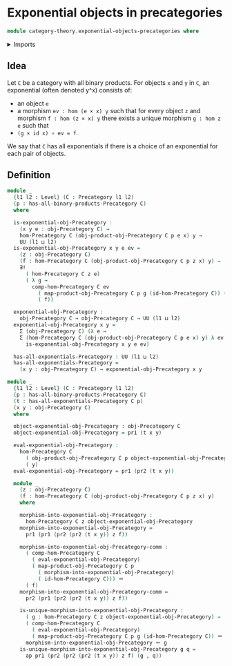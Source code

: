# Exponential objects in precategories

```agda
module category-theory.exponential-objects-precategories where
```

<details><summary>Imports</summary>

```agda
open import category-theory.precategories
open import category-theory.products-in-precategories

open import foundation.action-on-identifications-functions
open import foundation.dependent-pair-types
open import foundation.identity-types
open import foundation.unique-existence
open import foundation.universe-levels
```

</details>

## Idea

Let `C` be a category with all binary products. For objects `x` and `y` in `C`,
an exponential (often denoted y^x) consists of:

- an object `e`
- a morphism `ev : hom (e × x) y` such that for every object `z` and morphism
  `f : hom (z × x) y` there exists a unique morphism `g : hom z e` such that
- `(g × id x) ∘ ev = f`.

We say that `C` has all exponentials if there is a choice of an exponential for
each pair of objects.

## Definition

```agda
module _
  {l1 l2 : Level} (C : Precategory l1 l2)
  (p : has-all-binary-products-Precategory C)
  where

  is-exponential-obj-Precategory :
    (x y e : obj-Precategory C) →
    hom-Precategory C (obj-product-obj-Precategory C p e x) y →
    UU (l1 ⊔ l2)
  is-exponential-obj-Precategory x y e ev =
    (z : obj-Precategory C)
    (f : hom-Precategory C (obj-product-obj-Precategory C p z x) y) →
    ∃!
      ( hom-Precategory C z e)
      ( λ g →
        comp-hom-Precategory C ev
          ( map-product-obj-Precategory C p g (id-hom-Precategory C)) ＝
          ( f))

  exponential-obj-Precategory :
    obj-Precategory C → obj-Precategory C → UU (l1 ⊔ l2)
  exponential-obj-Precategory x y =
    Σ (obj-Precategory C) (λ e →
    Σ (hom-Precategory C (obj-product-obj-Precategory C p e x) y) λ ev →
      is-exponential-obj-Precategory x y e ev)

  has-all-exponentials-Precategory : UU (l1 ⊔ l2)
  has-all-exponentials-Precategory =
    (x y : obj-Precategory C) → exponential-obj-Precategory x y

module _
  {l1 l2 : Level} (C : Precategory l1 l2)
  (p : has-all-binary-products-Precategory C)
  (t : has-all-exponentials-Precategory C p)
  (x y : obj-Precategory C)
  where

  object-exponential-obj-Precategory : obj-Precategory C
  object-exponential-obj-Precategory = pr1 (t x y)

  eval-exponential-obj-Precategory :
    hom-Precategory C
      ( obj-product-obj-Precategory C p object-exponential-obj-Precategory x)
      ( y)
  eval-exponential-obj-Precategory = pr1 (pr2 (t x y))

  module _
    (z : obj-Precategory C)
    (f : hom-Precategory C (obj-product-obj-Precategory C p z x) y)
    where

    morphism-into-exponential-obj-Precategory :
      hom-Precategory C z object-exponential-obj-Precategory
    morphism-into-exponential-obj-Precategory =
      pr1 (pr1 (pr2 (pr2 (t x y)) z f))

    morphism-into-exponential-obj-Precategory-comm :
      ( comp-hom-Precategory C
        ( eval-exponential-obj-Precategory)
        ( map-product-obj-Precategory C p
          ( morphism-into-exponential-obj-Precategory)
          ( id-hom-Precategory C))) ＝
      ( f)
    morphism-into-exponential-obj-Precategory-comm =
      pr2 (pr1 (pr2 (pr2 (t x y)) z f))

    is-unique-morphism-into-exponential-obj-Precategory :
      ( g : hom-Precategory C z object-exponential-obj-Precategory) →
      ( comp-hom-Precategory C
        ( eval-exponential-obj-Precategory)
        ( map-product-obj-Precategory C p g (id-hom-Precategory C)) ＝ f) →
      morphism-into-exponential-obj-Precategory ＝ g
    is-unique-morphism-into-exponential-obj-Precategory g q =
      ap pr1 (pr2 (pr2 (pr2 (t x y)) z f) (g , q))
```
